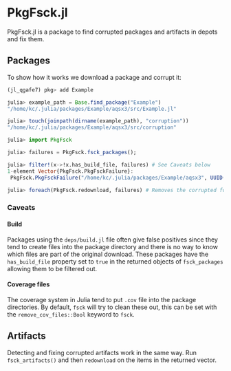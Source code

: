 # PkgFsck.jl

PkgFsck.jl is a package to find corrupted packages and artifacts in depots and fix them.

## Packages

To show how it works we download a package and corrupt it:

```julia
(jl_qgafe7) pkg> add Example

julia> example_path = Base.find_package("Example")
"/home/kc/.julia/packages/Example/aqsx3/src/Example.jl"

julia> touch(joinpath(dirname(example_path), "corruption"))
"/home/kc/.julia/packages/Example/aqsx3/src/corruption"
```

```julia
julia> import PkgFsck

julia> failures = PkgFsck.fsck_packages();

julia> filter!(x->!x.has_build_file, failures) # See Caveats below
1-element Vector{PkgFsck.PkgFsckFailure}:
 PkgFsck.PkgFsckFailure("/home/kc/.julia/packages/Example/aqsx3", UUID("7876af07-990d-54b4-ab0e-23690620f79a"), SHA1("46e44e869b4d90b96bd8ed1fdcf32244fddfb6cc"), false)

julia> foreach(PkgFsck.redownload, failures) # Removes the corrupted folder and redownloads the package
```

### Caveats

#### Build

Packages using the `deps/build.jl` file often give false positives since they
tend to create files into the package directory and there is no way
to know which files are part of the original download. These packages
have the `has_build_file` property set to `true` in the returned
objects of `fsck_packages` allowing them to be filtered out.

#### Coverage files

The coverage system in Julia tend to put `.cov` file into the package
directories. By default, `fsck` will try to clean these out, this can be set
with the `remove_cov_files::Bool` keyword to `fsck`.

## Artifacts

Detecting and fixing corrupted artifacts work in the same way. Run `fsck_artifacts()` and then `redownload` on the items in the returned vector.

